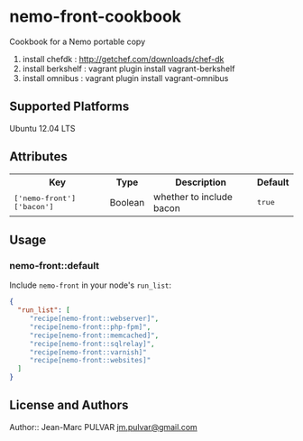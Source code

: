 # nemo-front-cookbook

Cookbook for a Nemo portable copy  

1. install chefdk 		: http://getchef.com/downloads/chef-dk
2. install berkshelf	: vagrant plugin install vagrant-berkshelf
3. install omnibus      : vagrant plugin install vagrant-omnibus

## Supported Platforms

Ubuntu 12.04 LTS

## Attributes

<table>
  <tr>
    <th>Key</th>
    <th>Type</th>
    <th>Description</th>
    <th>Default</th>
  </tr>
  <tr>
    <td><tt>['nemo-front']['bacon']</tt></td>
    <td>Boolean</td>
    <td>whether to include bacon</td>
    <td><tt>true</tt></td>
  </tr>
</table>

## Usage

### nemo-front::default

Include `nemo-front` in your node's `run_list`:

```json
{
  "run_list": [
	 "recipe[nemo-front::webserver]",
     "recipe[nemo-front::php-fpm]",
	 "recipe[nemo-front::memcached]",
	 "recipe[nemo-front::sqlrelay]",
	 "recipe[nemo-front::varnish]"
	 "recipe[nemo-front::websites]"
  ]
}
```

## License and Authors

Author:: Jean-Marc PULVAR <jm.pulvar@gmail.com>
